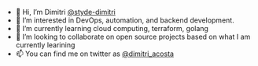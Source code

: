 - 👋 Hi, I’m Dimitri [@styde-dimitri](https://github.com/styde-dimitri)
- 👀 I’m interested in DevOps, automation, and backend development.
- 🌱 I’m currently learning cloud computing, terraform, golang
- 💞️ I’m looking to collaborate on open source projects based on what I am currently learining
- 📫 You can find me on twitter as [@dimitri_acosta](https://twitter.com/dimitri_acosta)

<!---
styde-dimitri/styde-dimitri is a ✨ special ✨ repository because its `README.md` (this file) appears on your GitHub profile.
You can click the Preview link to take a look at your changes.
--->
